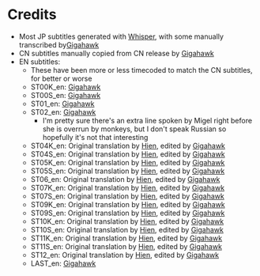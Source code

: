 # Credits

- Most JP subtitles generated with [Whisper](https://github.com/openai/whisper), with some manually transcribed by[Gigahawk](https://github.com/Gigahawk)
- CN subtitles manually copied from CN release by [Gigahawk](https://github.com/Gigahawk)
- EN subtitles:
    - These have been more or less timecoded to match the CN subtitles, for better or worse
    - ST00K_en: [Gigahawk](https://github.com/Gigahawk)
    - ST00S_en: [Gigahawk](https://github.com/Gigahawk)
    - ST01_en: [Gigahawk](https://github.com/Gigahawk)
    - ST02_en: [Gigahawk](https://github.com/Gigahawk)
        - I'm pretty sure there's an extra line spoken by Migel right before she is overrun by monkeys, but I don't speak Russian so hopefully it's not that interesting
    - ST04K_en: Original translation by [Hien](https://www.fiverr.com/hiens_), edited by [Gigahawk](https://github.com/Gigahawk)
    - ST04S_en: Original translation by [Hien](https://www.fiverr.com/hiens_), edited by [Gigahawk](https://github.com/Gigahawk)
    - ST05K_en: Original translation by [Hien](https://www.fiverr.com/hiens_), edited by [Gigahawk](https://github.com/Gigahawk)
    - ST05S_en: Original translation by [Hien](https://www.fiverr.com/hiens_), edited by [Gigahawk](https://github.com/Gigahawk)
    - ST06_en: Original translation by [Hien](https://www.fiverr.com/hiens_), edited by [Gigahawk](https://github.com/Gigahawk)
    - ST07K_en: Original translation by [Hien](https://www.fiverr.com/hiens_), edited by [Gigahawk](https://github.com/Gigahawk)
    - ST07S_en: Original translation by [Hien](https://www.fiverr.com/hiens_), edited by [Gigahawk](https://github.com/Gigahawk)
    - ST09K_en: Original translation by [Hien](https://www.fiverr.com/hiens_), edited by [Gigahawk](https://github.com/Gigahawk)
    - ST09S_en: Original translation by [Hien](https://www.fiverr.com/hiens_), edited by [Gigahawk](https://github.com/Gigahawk)
    - ST10K_en: Original translation by [Hien](https://www.fiverr.com/hiens_), edited by [Gigahawk](https://github.com/Gigahawk)
    - ST10S_en: Original translation by [Hien](https://www.fiverr.com/hiens_), edited by [Gigahawk](https://github.com/Gigahawk)
    - ST11K_en: Original translation by [Hien](https://www.fiverr.com/hiens_), edited by [Gigahawk](https://github.com/Gigahawk)
    - ST11S_en: Original translation by [Hien](https://www.fiverr.com/hiens_), edited by [Gigahawk](https://github.com/Gigahawk)
    - ST12_en: Original translation by [Hien](https://www.fiverr.com/hiens_), edited by [Gigahawk](https://github.com/Gigahawk)
    - LAST_en: [Gigahawk](https://github.com/Gigahawk)

